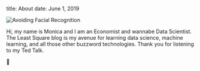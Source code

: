 title: About
date: June 1, 2019

![Avoiding Facial Recognition][my_sweet_photo]

Hi, my name is Monica and I am an Economist and wannabe Data Scientist. The Least Square blog is my avenue for learning data science, machine learning, and all those other buzzword technologies. Thank you for listening to my Ted Talk.

🤖

[my_sweet_photo]: {static}/images/HotPhotoOfMe.jpg
